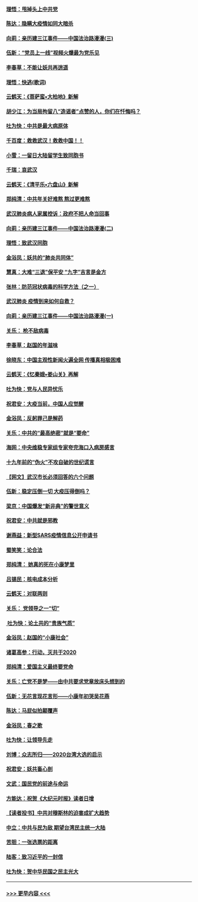 #### [理悟：甩掉头上中共党](../pages/nsc993/n11838826.md?t=02022044) 
#### [陈达：隐瞒大疫情如同大暗杀](../pages/nsc993/n11838771.md?t=02022044) 
#### [向莉：亲历建三江事件——中国法治路漫漫(三)](../pages/nsc993/n11831825.md?t=02022044) 
#### [伍新：“党员上一线”视频火爆最为党乐见](../pages/nsc993/n11838200.md?t=02022044) 
#### [李春草：不能让妖共再逍遥](../pages/nsc993/n11838102.md?t=02022044) 
#### [理悟：快逃(歌词)](../pages/nsc993/n11838083.md?t=02022044) 
#### [云鹤天：《菩萨蛮▪大柏地》新解](../pages/nsc993/n11838059.md?t=02022044) 
#### [胡少江：为当局拘留八“造谣者”点赞的人，你们在忏悔吗？](../pages/nsc993/n11836801.md?t=02022044) 
#### [吐为快：中共是最大病原体](../pages/nsc993/n11836748.md?t=02022044) 
#### [千百度：救救武汉！救救中国！！](../pages/nsc993/n11836145.md?t=02022044) 
#### [小雪：一留日大陆留学生致同胞书](../pages/nsc993/n11834624.md?t=02022044) 
#### [千瑞：哀武汉](../pages/nsc993/n11833647.md?t=02022044) 
#### [云鹤天：《清平乐▪六盘山》新解](../pages/nsc993/n11833611.md?t=02022044) 
#### [郑纯清：中共年关好难熬 熬过更难熬](../pages/nsc993/n11833489.md?t=02022044) 
#### [武汉肺炎病人家属控诉：政府不把人命当回事](../pages/nsc993/n11833205.md?t=02022044) 
#### [向莉：亲历建三江事件——中国法治路漫漫(二)](../pages/nsc993/n11829102.md?t=02022044) 
#### [理悟：致武汉同胞](../pages/nsc993/n11831522.md?t=02022044) 
#### [金浴凤：妖共的“肺炎共同体”](../pages/nsc993/n11829448.md?t=02022044) 
#### [慧真：大难“三退”保平安 “九字”吉言是金方](../pages/nsc993/n11829501.md?t=02022044) 
#### [张林：防范冠状病毒的科学方法（之一）](../pages/nsc993/n11828618.md?t=02022044) 
#### [武汉肺炎 疫情到来如何自救？](../pages/nsc993/n11827632.md?t=02022044) 
#### [向莉：亲历建三江事件——中国法治路漫漫(一)](../pages/nsc993/n11827190.md?t=02022044) 
#### [关乐： 枪不敌病毒](../pages/nsc993/n11826746.md?t=02022044) 
#### [李春草：赵国的年滋味](../pages/nsc993/n11826321.md?t=02022044) 
#### [徐晓东：中国主观性新闻火遍全网 传播真相极困难](../pages/nsc993/n11826508.md?t=02022044) 
#### [云鹤天：《忆秦娥▪娄山关》再解](../pages/nsc993/n11824682.md?t=02022044) 
#### [吐为快：党与人民异忧乐](../pages/nsc993/n11824660.md?t=02022044) 
#### [祝君安：大疫当前，中国人应觉醒](../pages/nsc993/n11821946.md?t=02022044) 
#### [金浴凤：反躬罪己是解药](../pages/nsc993/n11820280.md?t=02022044) 
#### [关乐：中共的“最高绝密”就是“要命”](../pages/nsc993/n11816946.md?t=02022044) 
#### [海网：中央维稳专家组专家夸完海口入病房感言](../pages/nsc993/n11815138.md?t=02022044) 
#### [十九年前的“伪火”不攻自破的世纪谎言](../pages/nsc993/n11813238.md?t=02022044) 
#### [【网文】武汉市长必须回答的六个问题](../pages/nsc993/n11813848.md?t=02022044) 
#### [伍新：稳定压倒一切 大疫压得倒吗？](../pages/nsc993/n11812634.md?t=02022044) 
#### [梁京：中国爆发“新非典”的警世意义](../pages/nsc993/n11812554.md?t=02022044) 
#### [祝君安：中共就是邪教](../pages/nsc993/n11812431.md?t=02022044) 
#### [谢燕益：新型SARS疫情信息公开申请书](../pages/nsc993/n11808840.md?t=02022044) 
#### [蜀笑笑：论合法](../pages/nsc993/n11808064.md?t=02022044) 
#### [郑纯清： 她真的死在小康梦里](../pages/nsc993/n11806623.md?t=02022044) 
#### [吕锡民：核电成本分析](../pages/nsc993/n11806284.md?t=02022044) 
#### [云鹤天：对联两则](../pages/nsc993/n11805957.md?t=02022044) 
#### [关乐： 党领导之一“切”](../pages/nsc993/n11804505.md?t=02022044) 
#### [ 吐为快：论土共的“贵族气质”](../pages/nsc993/n11804490.md?t=02022044) 
#### [金浴凤：赵国的“小康社会”](../pages/nsc993/n11804452.md?t=02022044) 
#### [诸葛高参：行动，灭共于2020](../pages/nsc993/n11804120.md?t=02022044) 
#### [郑纯清：爱国主义最终要党命](../pages/nsc993/n11802197.md?t=02022044) 
#### [关乐：亡党不是梦——由中共要求党章放床头想到的](../pages/nsc993/n11802156.md?t=02022044) 
#### [伍新：无花言现花言形——小康年初哭吴花燕](../pages/nsc993/n11800044.md?t=02022044) 
#### [陈达：马屁似拍颠覆声](../pages/nsc993/n11800010.md?t=02022044) 
#### [金浴凤：春之歌](../pages/nsc993/n11797687.md?t=02022044) 
#### [吐为快：让领导先走](../pages/nsc993/n11797512.md?t=02022044) 
#### [刘博：众志所归——2020台湾大选的启示](../pages/nsc993/n11796878.md?t=02022044) 
#### [祝君安：妖共畜心剖](../pages/nsc993/n11794273.md?t=02022044) 
#### [文武：国民党的前途与命运](../pages/nsc993/n11794198.md?t=02022044) 
#### [方能达：祝贺《大纪元时报》读者日增](../pages/nsc993/n11793807.md?t=02022044) 
#### [【读者投书】中共对穆斯林的迫害成扩大趋势](../pages/nsc993/n11791371.md?t=02022044) 
#### [中立：中共与民为敌 期望台湾民主统一大陆](../pages/nsc993/n11790392.md?t=02022044) 
#### [苦胆：一张选票的距离](../pages/nsc993/n11788914.md?t=02022044) 
#### [陆客：致习近平的一封信](../pages/nsc993/n11788867.md?t=02022044) 
#### [吐为快：贺中华民国之民主光大](../pages/nsc993/n11788618.md?t=02022044) 

----
#### [ >>> 更早内容 <<< ](../indexes/nsc993-earlier.md)
